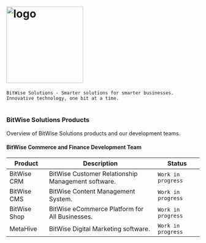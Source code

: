 # <img width="200" alt="logo" src="https://user-images.githubusercontent.com/47791892/221034344-109351d0-1e1a-4e59-befd-01fa57590e61.png">

```
BitWise Solutions - Smarter solutions for smarter businesses. Innovative technology, one bit at a time.
```

#

### BitWise Solutions Products
Overview of BitWise Solutions products and our development teams.

#### BitWise Commerce and Finance Development Team

| Product  | Description | Status |
| -------- | ----------- |------- |
| BitWise CRM | BitWise Customer Relationship Management software. | `Work in progress` |
| BitWise CMS | BitWise Content Management System. | `Work in progress` |
| BitWise Shop | BitWise eCommerce Platform for All Businesses. | `Work in progress` |
| MetaHive | BitWise Digital Marketing software. | `Work in progress` |

